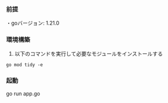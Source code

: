 ### 前提
・goバージョン: 1.21.0

### 環境構築

1. 以下のコマンドを実行して必要なモジュールをインストールする
```
go mod tidy -e
```

### 起動
go run app.go